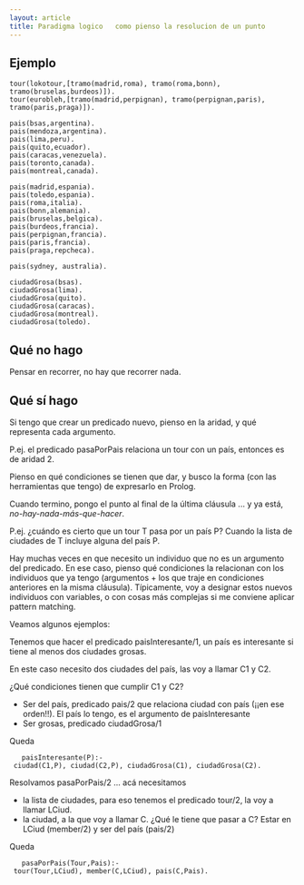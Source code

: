 ```yaml
---
layout: article
title: Paradigma logico   como pienso la resolucion de un punto
---
```

Ejemplo
-------

    tour(lokotour,[tramo(madrid,roma), tramo(roma,bonn), tramo(bruselas,burdeos)]).
    tour(eurobleh,[tramo(madrid,perpignan), tramo(perpignan,paris), tramo(paris,praga)]).

    pais(bsas,argentina).
    pais(mendoza,argentina).
    pais(lima,peru).
    pais(quito,ecuador).
    pais(caracas,venezuela).
    pais(toronto,canada).
    pais(montreal,canada).

    pais(madrid,espania).
    pais(toledo,espania).
    pais(roma,italia).
    pais(bonn,alemania).
    pais(bruselas,belgica).
    pais(burdeos,francia).
    pais(perpignan,francia).
    pais(paris,francia).
    pais(praga,repcheca).

    pais(sydney, australia).

    ciudadGrosa(bsas).
    ciudadGrosa(lima).
    ciudadGrosa(quito).
    ciudadGrosa(caracas).
    ciudadGrosa(montreal).
    ciudadGrosa(toledo).

Qué **no** hago
---------------

Pensar en recorrer, no hay que recorrer nada.

Qué **sí** hago
---------------

Si tengo que crear un predicado nuevo, pienso en la aridad, y qué representa cada argumento.

  
P.ej. el predicado pasaPorPais relaciona un tour con un país, entonces es de aridad 2.

Pienso en qué condiciones se tienen que dar, y busco la forma (con las herramientas que tengo) de expresarlo en Prolog.

  
Cuando termino, pongo el punto al final de la última cláusula ... y ya está, *no-hay-nada-más-que-hacer*.

P.ej. ¿cuándo es cierto que un tour T pasa por un país P? Cuando la lista de ciudades de T incluye alguna del país P.

Hay muchas veces en que necesito un individuo que no es un argumento del predicado. En ese caso, pienso qué condiciones la relacionan con los individuos que ya tengo (argumentos + los que traje en condiciones anteriores en la misma cláusula). Típicamente, voy a designar estos nuevos individuos con variables, o con cosas más complejas si me conviene aplicar pattern matching.

Veamos algunos ejemplos:

  
Tenemos que hacer el predicado paisInteresante/1, un país es interesante si tiene al menos dos ciudades grosas.

En este caso necesito dos ciudades del país, las voy a llamar C1 y C2.

¿Qué condiciones tienen que cumplir C1 y C2?

-   Ser del país, predicado pais/2 que relaciona ciudad con país (¡¡en ese orden!!). El país lo tengo, es el argumento de paisInteresante
-   Ser grosas, predicado ciudadGrosa/1

Queda

`   paisInteresante(P):- ciudad(C1,P), ciudad(C2,P), ciudadGrosa(C1), ciudadGrosa(C2).`

  
Resolvamos pasaPorPais/2 ... acá necesitamos

-   la lista de ciudades, para eso tenemos el predicado tour/2, la voy a llamar LCiud.
-   la ciudad, a la que voy a llamar C. ¿Qué le tiene que pasar a C? Estar en LCiud (member/2) y ser del país (pais/2)

Queda

`   pasaPorPais(Tour,Pais):- tour(Tour,LCiud), member(C,LCiud), pais(C,Pais).`
